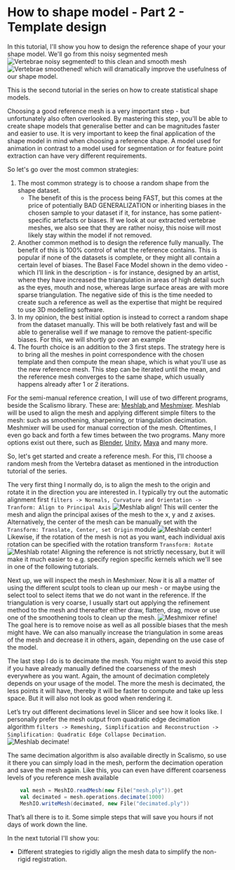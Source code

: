 # How to shape model - Part 2 - Template design

In this tutorial, I'll show you how to design the reference shape of your your shape model. We'll go from this noisy segmented mesh
![Vertebrae noisy segmented!](/img/vertebrae/verse024.png) to this clean and smooth mesh ![Vertebrae smoothened!](/img/vertebrae/verse024_registered.png) which will dramatically improve the usefulness of our shape model.

<!-- Hi and welcome to “Coding with Dennis” - my name is Dennis  -->
This is the second tutorial in the series on how to create statistical shape models. 

Choosing a good reference mesh is a very important step - but unfortunately also often overlooked. By mastering this step, you'll be able to create shape models that generalise better and can be magnitudes faster and easier to use. It is very important to keep the final application of the shape model in mind when choosing a reference shape. A model used for animation in contrast to a model used for segmentation or for feature point extraction can have very different requirements. 

So let's go over the most common strategies:
1. The most common strategy is to choose a random shape from the shape dataset.
    * The benefit of this is the process being FAST, but this comes at the price of potentially BAD GENERALIZATION or inheriting biases in the chosen sample to your dataset if it, for instance, has some patient-specific artefacts or biases. If we look at our extracted vertebrae meshes, we also see that they are rather noisy, this noise will most likely stay within the model if not removed.
2. Another common method is to design the reference fully manually. The benefit of this is 100% control of what the reference contains. This is popular if none of the datasets is complete, or they might all contain a certain level of biases. The Basel Face Model shown in the demo video - which I’ll link in the description - is for instance, designed by an artist, where they have increased the triangulation in areas of high detail such as the eyes, mouth and nose, whereas large surface areas are with more sparse triangulation. The negative side of this is the time needed to create such a reference as well as the expertise that might be required to use 3D modelling software.
3. In my opinion, the best initial option is instead to correct a random shape from the dataset manually. This will be both relatively fast and will be able to generalise well if we manage to remove the patient-specific biases. For this, we will shortly go over an example
4. The fourth choice is an addition to the 3 first steps. The strategy here is to bring all the meshes in point correspondence with the chosen template and then compute the mean shape, which is what you'll use as the new reference mesh. This step can be iterated until the mean, and the reference mesh converges to the same shape, which usually happens already after 1 or 2 iterations.

For the semi-manual reference creation, I will use of two different programs, beside the Scalismo library. These are: [Meshlab ](https://www.meshlab.net/)and [Meshmixer](https://meshmixer.com/). 
Meshlab will be used to align the mesh and applying different simple filters to the mesh: such as smoothening, sharpening, or triangulation decimation. 
Meshmixer will be used for manual correction of the mesh. Oftentimes, I even go back and forth a few times between the two programs. Many more options exist out there, such as [Blender](https://www.blender.org/), [Unity](https://unity.com/), [Maya](https://help.autodesk.com/view/MAYAUL/2024/ENU/) and many more.  

So, let's get started and create a reference mesh. For this, I'll choose a random mesh from the Vertebra dataset as mentioned in the introduction tutorial of the series.

The very first thing I normally do, is to align the mesh to the origin and rotate it in the direction you are interested in. I typically try out the automatic alignment first `filters -> Normals, Curvature and Orientation -> Tranform: Align to Principal Axis`
![Meshlab align!](/img/meshlab_align.png)
This will center the mesh and align the principal axises of the mesh to the x, y and z axises. 
Alternatively, the center of the mesh can be manually set with the `Transform: Translate, Center, set Origin` module
![Meshlab center!](/img/meshlab_center.png)
Likewise, if the rotation of the mesh is not as you want, each individual axis rotation can be specified with the rotation transform `Transform: Rotate`
![Meshlab rotate!](/img/meshlab_rotate.png)
Aligning the reference is not strictly necessary, but it will make it much easier to e.g. specify region specific kernels which we'll see in one of the following tutorials. 

Next up, we will inspect the mesh in Meshmixer. Now it is all a matter of using the different sculpt tools to clean up our mesh - or maybe using the select tool to select items that we do not want in the reference. If the triangulation is very coarse, I usually start out applying the refinement method to the mesh and thereafter either draw, flatten, drag, move or use one of the smoothening tools to clean up the mesh.
![Meshmixer refine!](/img/meshmixer_refine.png)
The goal here is to remove noise as well as all possible biases that the mesh might have. We can also manually increase the triangulation in some areas of the mesh and decrease it in others, again, depending on the use case of the model.

The last step I do is to decimate the mesh. You might want to avoid this step if you have already manually defined the coarseness of the mesh everywhere as you want.
Again, the amount of decimation completely depends on your usage of the model. The more the mesh is decimated, the less points it will have, thereby it will be faster to compute and take up less space. But it will also not look as good when rendering it.

Let’s try out different decimations level in Slicer and see how it looks like. I personally prefer the mesh output from quadratic edge decimation algorithm `filters -> Remeshing, Simplification and Reconstruction -> Simplification: Quadratic Edge Collapse Decimation`. 
![Meshlab decimate!](/img/meshlab_decimate.png)

The same decimation algorithm is also available directly in Scalismo, so use it there you can simply load in the mesh, perform the decimation operation and save the mesh again. Like this, you can even have different coarseness levels of you reference mesh available
```scala
    val mesh = MeshIO.readMesh(new File("mesh.ply")).get
    val decimated = mesh.operations.decimate(1000)
    MeshIO.writeMesh(decimated, new File("decimated.ply"))
```

That’s all there is to it. Some simple steps that will save you hours if not days of work down the line.

In the next tutorial I'll show you:
* Different strategies to rigidly align the mesh data to simplify the non-rigid registration.

<!-- That was all for this video. Remember to give the video a like, comment below with your own shape model project and of course subscribe to the channel for more content like this.
See you in the next video! -->
